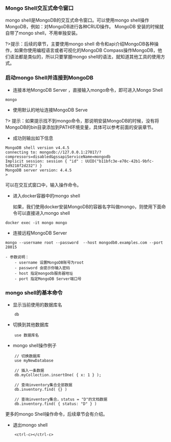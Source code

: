 ### Mongo Shell交互式命令窗口
mongo shell是MongoDB的交互式命令窗口。可以使用mongo shell操作MongoDB，例如：对MongoDB进行各种CRUD操作。 MongoDB 安装的时候就自带了mongo shell，不用单独安装。

?>提示：后续的章节，主要使用mongo shell 命令和api介绍MongoDB各种操作，如果你使用编程语言或者可视化的MongoDB Compass操作MongoDB，他们语法都是类似的，所以只要掌握mongo shell的语法，就知道其他工具的使用方式。

### 启动mongo Shell并连接到MongoDB
- 连接本地MongoDB Server ，直接输入mongo命令，即可进入Mongo Shell
  
```terminal
mongo
```

- 使用默认的地址连接MongoDB Serve

?> 提示：如果提示找不到mongo命令，那说明安装MongoDB的时候，没有将MongoDB的bin目录添加到PATH环境变量，具体可以参考前面的安装章节。

- 成功则输出如下信息
```terminal
MongoDB shell version v4.4.5
connecting to: mongodb://127.0.0.1:27017/?compressors=disabled&gssapiServiceName=mongodb
Implicit session: session { "id" : UUID("b11bfc3e-e70c-42b1-9bfc-5d9218f2d232") }
MongoDB server version: 4.4.5
>
```
可以在交互式窗口中，输入操作命令。

- 进入docker容器中的mongo shell

    如果，我们使用docker安装MongoDB的容器名字叫做mongo，则使用下面命令可以直接进入mongo shell
```terminal
docker exec -it mongo mongo
```

- 连接远程MongoDB Server
```terminal
mongo --username root --password  --host mongodb0.examples.com --port 28015
```
    - 参数说明：
        - username 设置MongoDB账号为root
        - password 会提示你输入密码
        - host 指定mongodb服务器地址
        - port 指定MongoDB Server端口号

### mongo shell的基本命令
- 显示当前使用的数据库名
```terminal
    db
```

- 切换到其他数据库
```terminal
    use 数据库名
```

- mongo shell操作例子
```terminal
    // 切换数据库
    use myNewDatabase

    // 插入一条数据
    db.myCollection.insertOne( { x: 1 } );

    // 查询inventory集合全部数据
    db.inventory.find( {} )

    // 查询inventory集合，status = "D"的文档数据
    db.inventory.find( { status: "D" } )
```
更多的mongo Shell操作命令，后续章节会有介绍。

- 退出mongo shell
```terminal
    <ctrl-c></ctrl-c>
```